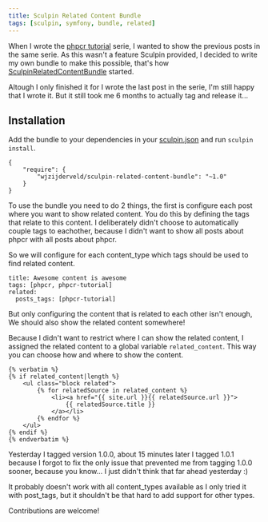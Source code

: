 ```yaml
---
title: Sculpin Related Content Bundle
tags: [sculpin, symfony, bundle, related]
---
```


When I wrote the [phpcr tutorial] serie, I wanted to show the previous posts in the same serie.
As this wasn't a feature Sculpin provided, I decided to write my own bundle to make this
possible, that's how [SculpinRelatedContentBundle] started.

Altough I only finished it for I wrote the last post in the serie, I'm still happy that I wrote it.
But it still took me 6 months to actually tag and release it... 

## Installation

Add the bundle to your dependencies in your [sculpin.json] and run `sculpin install`.

~~~language-javascript
{
    "require": {
        "wjzijderveld/sculpin-related-content-bundle": "~1.0"
    }
}
~~~

To use the bundle you need to do 2 things, the first is configure each post where you want to show related content.
You do this by defining the tags that relate to this content. I deliberately didn't choose to automatically couple
tags to eachother, because I didn't want to show all posts about phpcr with all posts about phpcr.

So we will configure for each content_type which tags should be used to find related content.


~~~language-javascript
title: Awesome content is awesome
tags: [phpcr, phpcr-tutorial]
related:
  posts_tags: [phpcr-tutorial]
~~~

But only configuring the content that is related to each other isn't enough,
We should also show the related content somewhere!

Because I didn't want to restrict where I can show the related content, I assigned the related content to
a global variable `related_content`. This way you can choose how and where to show the content.

~~~language-markup
{% verbatim %}
{% if related_content|length %}
    <ul class="block related">
        {% for relatedSource in related_content %}
            <li><a href="{{ site.url }}{{ relatedSource.url }}">
                {{ relatedSource.title }}
            </a></li>
        {% endfor %}
    </ul>
{% endif %}
{% endverbatim %}
~~~

Yesterday I tagged version 1.0.0, about 15 minutes later I tagged 1.0.1 because I forgot to fix the only issue that prevented me from tagging 1.0.0 sooner, because you know... I just didn't think that far ahead yesterday :)

It probably doesn't work with all content_types available as I only tried it with post_tags, but it shouldn't be that hard to add support for other types.

Contributions are welcome!

[phpcr tutorial]: {{site.url}}/2013/11/16/setup-jackalope-with-mysql
[SculpinRelatedContentBundle]: https://github.com/wjzijderveld/SculpinRelatedContentBundle
[sculpin.json]: https://sculpin.io/documentation/embedded-composer/
